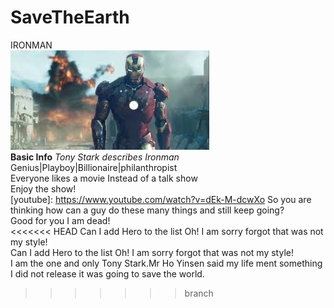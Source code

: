 # SaveTheEarth
IRONMAN<br>
![ironman](ironman.jpg) <br>
**Basic Info**
*Tony Stark describes Ironman*<br>
Genius|Playboy|Billionaire|philanthropist <br>
Everyone likes a movie Instead of a talk show <br>
Enjoy the show!<br>
[youtube]: https://www.youtube.com/watch?v=dEk-M-dcwXo
So you are thinking how can a guy do these many things and still keep going?<br>
Good for you I am dead!<br>
<<<<<<< HEAD
Can I add Hero to the list Oh! I am sorry forgot that was not my style!<br>
Can I add Hero to the list Oh! I am sorry forgot that was not my style!<br>
I am the one and only Tony Stark.Mr Ho Yinsen said my life ment something I did not release it was going to save the world.<br>
>>>>>>> branch
